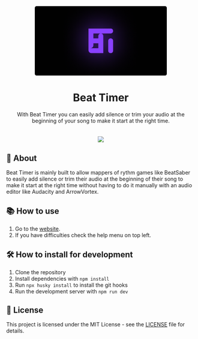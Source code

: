 <div align="center">
  <a href="https://beat-timer.webry.com/"><img width="70%" src="https://github.com/web-dev-sam/beat-timer/blob/main/public/assets/cover.png?raw=true"/> </a>

<h1 align="center">Beat Timer</h1>
<p>With Beat Timer you can easily add silence or trim your audio at the beginning of your song to make it start at the right time.</p>
<br>
<a href="https://beat-timer.webry.com/">
  <img align="center" src="https://img.shields.io/badge/Open-7b29ff?style=for-the-badge"/>
</a>
</div>

## 📖 About

Beat Timer is mainly built to allow mappers of rythm games like BeatSaber to easily add silence or trim their audio at the beginning of their song to make it start at the right time without having to do it manually with an audio editor like Audacity and ArrowVortex.

## 📚 How to use

1. Go to the [website](https://beat-timer.webry.com/).
2. If you have difficulties check the help menu on top left.

## 🛠️ How to install for development

1. Clone the repository
2. Install dependencies with `npm install`
3. Run `npx husky install` to install the git hooks
4. Run the development server with `npm run dev`

## 📝 License

This project is licensed under the MIT License - see the [LICENSE](https://github.com/web-dev-sam/beat-timer/blob/main/LICENSE) file for details.
